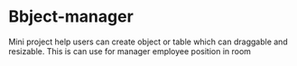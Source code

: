 # Bbject-manager
Mini project help users can create object or table which can draggable and resizable.
This is can use for manager employee position in room
